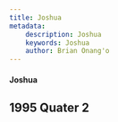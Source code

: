 ```yaml
---
title: Joshua
metadata:
    description: Joshua
    keywords: Joshua
    author: Brian Onang'o
---
```


#### Joshua

## 1995 Quater 2
